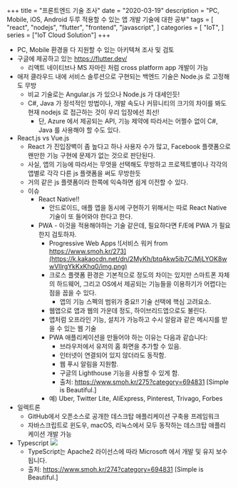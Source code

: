+++
title = "프론트엔드 기술 조사"
date = "2020-03-19"
description = "PC, Mobile, iOS, Android 두루 적용할 수 있는 앱 개발 기술에 대한 공부"
tags = [
    "react",
    "nodejs",
    "flutter",
    "frontend",
    "javascript",
]
categories = [
    "IoT",
]
series = ["IoT Cloud Solution"]
+++

- PC, Mobile 환경을 다 지원할 수 있는 아키텍쳐 조사 및 검토
- 구글에 제공하고 있는 https://flutter.dev/
    - 리액트 네이티브나 MS 자마린 처럼 cross platform app 개발이 가능
- 애저 클라우드 내에 서비스 솔루션으로 구현되는 백엔드 기술은 Node.js 로 고정해도 무방
    - 비교 기술로는 Angular.js 가 있으나 Node.js 가 대세인듯!
    - C#, Java 가 정석적인 방법이나, 개발 속도나 커뮤니티의 크기의 차이를 봐도 현재 nodejs 로 접근하는 것이 우리 입장에선 최선!
        - 단, Azure 에서 제공되는 API, 기능 제약에 따라서는 어쩔수 없이 C#, Java 를 사용해야 할 수도 있다.
- React.js vs Vue.js
    - React 가 진입장벽이 좀 높다고 하나 사용자 수가 많고, Facebook 플랫폼으로 왠만한 기능 구현에 문제가 없는 것으로 판단된다.
    - 사실, 앱의 기능에 따라서는 무엇을 선택해도 무방하고 프로젝트별이나 각각의 앱별로 각각 다른 js 플랫폼을 써도 무방한듯
    - 거의 같은 js 플랫폼이라 한쪽에 익숙하면 쉽게 이전할 수 있다.
    - 이슈
        - React Native!!
            - 안드로이드, 애플 앱을 동시에 구현하기 위해서는 따로 React Native 기술이 또 들어와야 한다고 한다.
        - PWA - 이것을 적용해야하는 기술 같은데, 필요하다면 F/E에 PWA 가 필요한지 검토하자.
            - Progressive Web Apps
![서비스 워커 from https://www.smoh.kr/273](https://k.kakaocdn.net/dn/2MyKh/btqAkw5ib7C/MjLYOK8wwVlIrgYkKxKhq0/img.png)
            - 크로스 플랫폼 환경은 기본적으로 정도의 차이는 있지만 스마트폰 자체의 하드웨어, 그리고 OS에서 제공되는 기능들을 이용하기가 어렵다는 점을 꼽을 수 있다.
                - 앱의 기능 스펙의 범위가 중요!! 기술 선택에 핵심 고려요소.
            - 웹앱으로 앱과 웹의 가운데 정도, 하이브리드앱으로도 불린다.
            - 앱처럼 오프라인 기능, 설치가 가능하고 수시 알람과 같은 메시지를 받을 수 있는 웹 기술
            - PWA 애플리케이션을 만들어야 하는 이유는 다음과 같습니다:
                - 브라우저에서 유저의 홈 화면을 추가할 수 있음.
                - 인터넷이 연결되어 있지 않더라도 동작함.
                - 웹 푸시 알림을 지원함.
                - 구글의 Lighthouse 기능을 사용할 수 있게 함.
                - 출처: https://www.smoh.kr/275?category=694831 [Simple is Beautiful.]
            - 예) Uber, Twitter Lite, AliExpress, Pinterest, Trivago, Forbes
- 일렉트론
    - GitHub에서 오픈소스로 공개한 데스크탑 애플리케이션 구축용 프레임워크
    - 자바스크립트로 윈도우, macOS, 리눅스에서 모두 동작하는 데스크탑 애플리케이션 개발 가능
- Typescript
![](https://k.kakaocdn.net/dn/5LBxu/btqAkTzpjWa/9RhM4CCOJKKuuKdLqs9bK1/img.png)
    - TypeScript는 Apache2 라이선스에 따라 Microsoft 에서 개발 및 유지 보수됩니다.
    - 출처: https://www.smoh.kr/274?category=694831 [Simple is Beautiful.]
